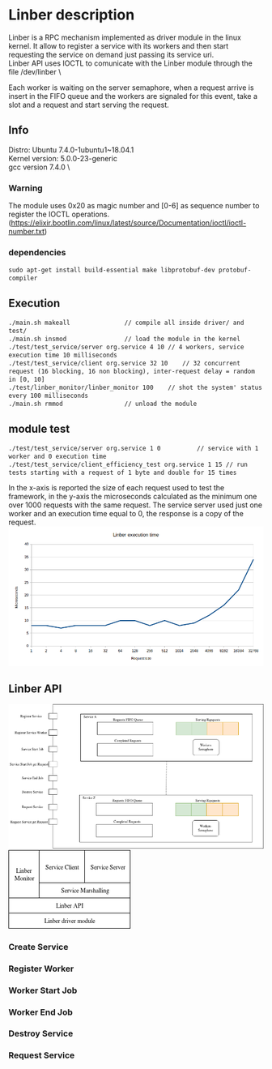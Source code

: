 # Linber description
Linber is a RPC mechanism implemented as driver module in the linux kernel. It allow to register a service with its workers and then start requesting the service on demand just passing its service uri. \
Linber API uses IOCTL to comunicate with the Linber module through the file /dev/linber 		\

Each worker is waiting on the server semaphore, when a request arrive is insert in the FIFO queue and the workers are signaled for this event, take a slot and a request and start serving the request.


## Info
Distro: Ubuntu 7.4.0-1ubuntu1~18.04.1	\
Kernel version: 5.0.0-23-generic	\
gcc version 7.4.0			\

### Warning
The module uses 0x20 as magic number and [0-6] as sequence number to register the IOCTL operations. (https://elixir.bootlin.com/linux/latest/source/Documentation/ioctl/ioctl-number.txt)

### dependencies
	sudo apt-get install build-essential make libprotobuf-dev protobuf-compiler

## Execution
	./main.sh makeall				// compile all inside driver/ and test/
	./main.sh insmod				// load the module in the kernel
	./test/test_service/server org.service 4 10	// 4 workers, service execution time 10 milliseconds
	./test/test_service/client org.service 32 10	// 32 concurrent request (16 blocking, 16 non blocking), inter-request delay = random in [0, 10]
	./test/linber_monitor/linber_monitor 100 	// shot the system' status every 100 milliseconds
	./main.sh rmmod					// unload the module


## module test
	./test/test_service/server org.service 1 0			// service with 1 worker and 0 execution time
	./test/test_service/client_efficiency_test org.service 1 15	// run tests starting with a request of 1 byte and double for 15 times

In the x-axis is reported the size of each request used to test the framework, in the y-axis the microseconds calculated as the minimum one over 1000 requests with the same request.
The service server used just one worker and an execution time equal to 0, the response is a copy of the request.
![Linber Sequence Diagram](/img/test_exec_time.png)

## Linber API
![Linber Component view](/img/Linber_component_view.png)
![Linber Stack](/img/Linber_stack.png)

### Create Service

### Register Worker

### Worker Start Job

### Worker End Job

### Destroy Service

### Request Service


